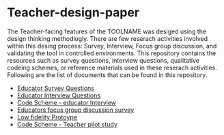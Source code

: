 # Teacher-design-paper
The Teacher-facing features of the TOOLNAME was desiged using the design thinking methodlogly. There are few reserach activities involved within this desing process: Survey, Interview, Focus group discussion, and validating the tool in controlled environments. 
This repository contains the resources such as survey questions, interview questions, qualitative codeing schemes, or reference materials used in these reserach activities. Following are the list of documents that can be found in this repository.<br/>

- [Educator Survey Questions](https://github.com/bhagyamaheshi/Teacher-design-paper/blob/main/Educator%20survey.pdf)
- [Educator Interview Questions](https://github.com/bhagyamaheshi/Teacher-design-paper/blob/main/Educator%20interview%20questions_.pdf)
- [Code Scheme - educator Interview](https://github.com/bhagyamaheshi/Teacher-design-paper/blob/main/Coding%20scheme_%20Educator%20interview.pdf)
- [Educators focus group discussion survey](https://github.com/bhagyamaheshi/Teacher-design-paper/blob/main/Focus%20Group%20Discussion%20Survey.pdf)
- [Low fidelity Protoype](https://github.com/bhagyamaheshi/Teacher-design-paper/blob/main/Feedback%20tool%20prototype.pdf)
- [Code Scheme - Teacher pilot study](https://github.com/bhagyamaheshi/Teacher-design-paper/blob/main/Code%20Scheme%20-%20Teacher%20Pilot%20Study.pdf)




